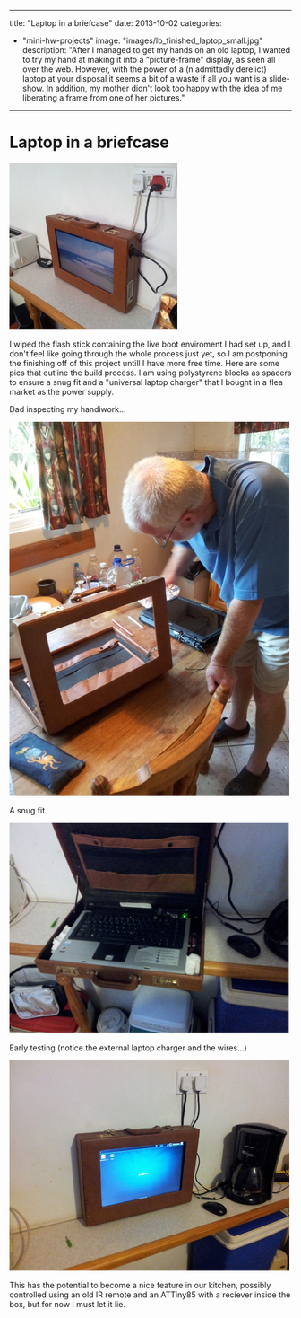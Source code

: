 
---
title: "Laptop in a briefcase"
date: 2013-10-02
categories: 
  - "mini-hw-projects"
image: "images/lb_finished_laptop_small.jpg"
description: "After I managed to get my hands on an old laptop, I wanted to try my hand at making it into a “picture-frame” display, as seen all over the web.
		 However, with the power of a (n admittadly derelict) laptop at your disposal it seems a bit of a waste if all you want is a slide-show. 
		 In addition, my mother didn't look too happy with the idea of me liberating a frame from one of her pictures."
---

# Laptop in a briefcase

![](images/lb_finished_laptop_small.jpg)

I wiped the flash stick containing the live boot enviroment I had set up, and I don't
feel like going through the whole process just yet, so I am postponing the finishing off of this project
untill I have more free time. Here are some pics that outline the build process. I am using polystyrene
blocks as spacers to ensure a snug fit and a "universal laptop charger" that I bought in a flea market 
as the power supply. 

Dad inspecting my handiwork...

![](images/lb_case.jpg)

A snug fit

![](images/lb_a_snug_fit.jpg)

Early testing (notice the external laptop charger and the wires...)

![](images/lb_nearly_there.jpg)

This has the potential to become a nice feature in our kitchen, possibly controlled using an old IR 
remote and an ATTiny85 with a reciever inside the box, but for now I must let it lie.

